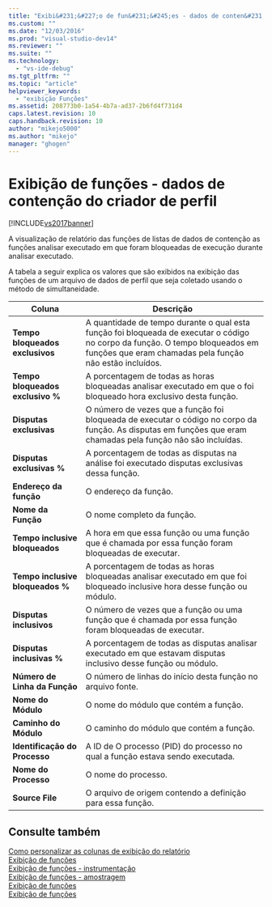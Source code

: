 ```yaml
---
title: "Exibi&#231;&#227;o de fun&#231;&#245;es - dados de conten&#231;&#227;o do criador de perfil | Microsoft Docs"
ms.custom: ""
ms.date: "12/03/2016"
ms.prod: "visual-studio-dev14"
ms.reviewer: ""
ms.suite: ""
ms.technology: 
  - "vs-ide-debug"
ms.tgt_pltfrm: ""
ms.topic: "article"
helpviewer_keywords: 
  - "exibição Funções"
ms.assetid: 208773b0-1a54-4b7a-ad37-2b6fd4f731d4
caps.latest.revision: 10
caps.handback.revision: 10
author: "mikejo5000"
ms.author: "mikejo"
manager: "ghogen"
---
```

# Exibi&#231;&#227;o de fun&#231;&#245;es - dados de conten&#231;&#227;o do criador de perfil
[!INCLUDE[vs2017banner](../code-quality/includes/vs2017banner.md)]

A visualização de relatório das funções de listas de dados de contenção as funções analisar executado em que foram bloqueadas de execução durante analisar executado.  
  
 A tabela a seguir explica os valores que são exibidos na exibição das funções de um arquivo de dados de perfil que seja coletado usando o método de simultaneidade.  
  
|Coluna|Descrição|  
|------------|---------------|  
|**Tempo bloqueados exclusivos**|A quantidade de tempo durante o qual esta função foi bloqueada de executar o código no corpo da função.  O tempo bloqueados em funções que eram chamadas pela função não estão incluídos.|  
|**Tempo bloqueados exclusivo %**|A porcentagem de todas as horas bloqueadas analisar executado em que o foi bloqueado hora exclusivo desta função.|  
|**Disputas exclusivas**|O número de vezes que a função foi bloqueada de executar o código no corpo da função.  As disputas em funções que eram chamadas pela função não são incluídas.|  
|**Disputas exclusivas %**|A porcentagem de todas as disputas na análise foi executado disputas exclusivas dessa função.|  
|**Endereço da função**|O endereço da função.|  
|**Nome da Função**|O nome completo da função.|  
|**Tempo inclusive bloqueados**|A hora em que essa função ou uma função que é chamada por essa função foram bloqueadas de executar.|  
|**Tempo inclusive bloqueados %**|A porcentagem de todas as horas bloqueadas analisar executado em que foi bloqueado inclusive hora desse função ou módulo.|  
|**Disputas inclusivos**|O número de vezes que a função ou uma função que é chamada por essa função foram bloqueadas de executar.|  
|**Disputas inclusivas %**|A porcentagem de todas as disputas analisar executado em que estavam disputas inclusivo desse função ou módulo.|  
|**Número de Linha da Função**|O número de linhas do início desta função no arquivo fonte.|  
|**Nome do Módulo**|O nome do módulo que contém a função.|  
|**Caminho do Módulo**|O caminho do módulo que contém a função.|  
|**Identificação do Processo**|A ID de O processo \(PID\) do processo no qual a função estava sendo executada.|  
|**Nome do Processo**|O nome do processo.|  
|**Source File**|O arquivo de origem contendo a definição para essa função.|  
  
## Consulte também  
 [Como personalizar as colunas de exibição do relatório](../profiling/how-to-customize-report-view-columns.md)   
 [Exibição de funções](../profiling/functions-view.md)   
 [Exibição de funções \- instrumentação](../profiling/functions-view-dotnet-memory-instrumentation-data.md)   
 [Exibição de funções \- amostragem](../profiling/functions-view-dotnet-memory-sampling-data.md)   
 [Exibição de funções](../profiling/functions-view-instrumentation-data.md)   
 [Exibição de funções](../profiling/functions-view-sampling-data.md)